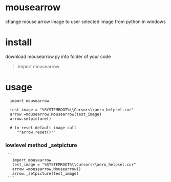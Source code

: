 # mousearrow
change mouse arrow image to user selected image from python in windows

# install
download mousearrow.py into folder of your code 
   >import mousearrow

# usage
  ```
    import mousearrow

    test_image = "%SYSTEMROOT%\\Cursors\\aero_helpsel.cur"
    arrow =mousearrow.Mousearrow(test_image)
    arrow.setpicture()

    # to reset default image call
       ""arrow.reset()""
  ```

   ### lowlevel method _setpicture
     ```
       import mousearrow
       test_image = "%SYSTEMROOT%\\Cursors\\aero_helpsel.cur"
       arrow =mousearrow.Mousearrow()
       arrow._setpicture(test_image)
     ```

